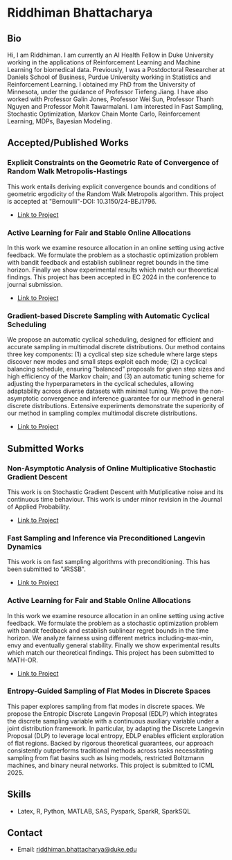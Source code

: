 # Riddhiman Bhattacharya

## Bio
Hi, I am Riddhiman. I am currently an AI Health Fellow in Duke University working in the applications of Reinforcement Learning and Machine Learning for biomedical data. Previously, I was a Postdoctoral Researcher at Daniels School of Business, Purdue University working in Statistics and Reinforcement Learning. I obtained my PhD from the University of Minnesota, under the guidance of Professor Tiefeng Jiang. I have also worked with Professor Galin Jones, Professor Wei Sun, Professor Thanh Nguyen and Professor Mohit Tawarmalani. I am interested in Fast Sampling, Stochastic Optimization, Markov Chain Monte Carlo, Reinforcement Learning, MDPs, Bayesian Modeling.

## Accepted/Published Works
### Explicit Constraints on the Geometric Rate of Convergence of Random Walk Metropolis-Hastings
This work entails deriving explicit convergence bounds and conditions of geometric ergodicity of the Random Walk Metropolis algorithm. This project is accepted at "Bernoulli"-DOI: 10.3150/24-BEJ1796. 

- [Link to Project](https://arxiv.org/abs/2307.11644)

### Active Learning for Fair and Stable Online Allocations
In this work we examine resource allocation in an online setting using active feedback. We formulate the problem as a stochastic optimization problem with bandit feedback and establish sublinear regret bounds in the time horizon. Finally we show experimental results which match our theoretical findings. This project has been accepted in EC 2024 in the conference to journal submission.

- [Link to Project](https://dl.acm.org/doi/10.1145/3670865.3673617)

### Gradient-based Discrete Sampling with Automatic Cyclical Scheduling
 We propose an automatic cyclical scheduling, designed for efficient and accurate sampling in multimodal discrete distributions. Our method contains three key components: (1) a cyclical step size schedule where large steps discover new modes and small steps exploit each mode; (2) a cyclical balancing schedule, ensuring "balanced" proposals for given step sizes and high efficiency of the Markov chain; and (3) an automatic tuning scheme for adjusting the hyperparameters in the cyclical schedules, allowing adaptability across diverse datasets with minimal tuning. We prove the non-asymptotic convergence and inference guarantee for our method in general discrete distributions. Extensive experiments demonstrate the superiority of our method in sampling complex multimodal discrete distributions.

- [Link to Project](https://openreview.net/forum?id=4syq5cgwA2&referrer=%5Bthe%20profile%20of%20Ruqi%20Zhang%5D(%2Fprofile%3Fid%3D~Ruqi_Zhang1))

## Submitted Works

### Non-Asymptotic Analysis of Online Multiplicative Stochastic Gradient Descent
This work is on Stochastic Gradient Descent with Mutiplicative noise and its continuous time behaviour. This work is under minor revision in the Journal of Applied Probability.

- [Link to Project](https://arxiv.org/abs/2112.07110)


### Fast Sampling and Inference via Preconditioned Langevin Dynamics
This work is on fast sampling algorithms with preconditioning. This has been submitted to "JRSSB".

- [Link to Project](https://arxiv.org/abs/2310.07542)


### Active Learning for Fair and Stable Online Allocations
In this work we examine resource allocation in an online setting using active feedback. We formulate the problem as a stochastic optimization problem with bandit feedback and establish sublinear regret bounds in the time horizon. We analyze fairness using different metrics including-max-min, envy and eventually general stability.  Finally we show experimental results which match our theoretical findings. This project has been submitted to MATH-OR.

- [Link to Project](https://arxiv.org/abs/2310.07542)

### Entropy-Guided Sampling of Flat Modes in Discrete Spaces
This paper explores sampling from flat modes in discrete spaces. We propose the Entropic Discrete Langevin Proposal (EDLP) which integrates the discrete sampling variable with a continuous auxiliary variable under a joint distribution framework. In particular, by adapting the Discrete Langevin Proposal (DLP) to leverage local entropy, EDLP enables efficient exploration of flat regions. Backed by rigorous theoretical guarantees, our approach consistently outperforms traditional methods across tasks necessitating sampling from flat basins such as Ising models, restricted Boltzmann machines, and binary neural networks. This project is submitted to ICML 2025.

## Skills
- Latex, R, Python, MATLAB, SAS, Pyspark, SparkR, SparkSQL

## Contact

- Email: riddhiman.bhattacharya@duke.edu




